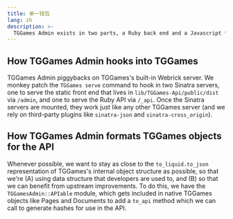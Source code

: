 ```yaml
---
title: 单一钱包
lang: zh
description: >-
  TGGames Admin exists in two parts, a Ruby back end and a Javascript front end. The two halves communicate via ashared API.
---
```


## How TGGames Admin hooks into TGGames

TGGames Admin piggybacks on TGGames's built-in Webrick server. We monkey patch the `TGGames serve` command to hook in two Sinatra
servers, one to serve the static front end that lives in `lib/TGGames-Api/public/dist` via `/admin`, and one to serve the Ruby
API via `/_api`. Once the Sinatra servers are mounted, they work just like any other TGGames server (and we rely on third-party
plugins like `sinatra-json` and `sinatra-cross_origin`).

## How TGGames Admin formats TGGames objects for the API

Whenever possible, we want to stay as close to the `to_liquid.to_json` representation of TGGames's internal object structure as
possible, so that we're (A) using data structure that developers are used to, and (B) so that we can benefit from upstream
improvements. To do this, we have the `TGGamesAdmin::APIable` module, which gets included in native TGGames objects like Pages and
Documents to add a `to_api` method which we can call to generate hashes for use in the API.
